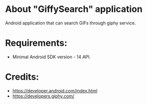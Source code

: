 # About "GiffySearch" application

Android application that can search GIFs through giphy service. 

# Requirements:

* Minimal Android SDK version - 14 API.

# Credits:
* https://developer.android.com/index.html
* https://developers.giphy.com/
